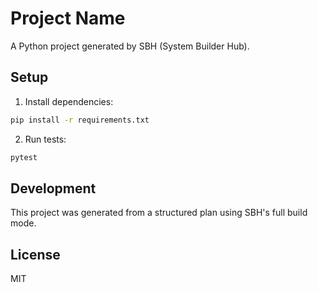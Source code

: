# Project Name

A Python project generated by SBH (System Builder Hub).

## Setup

1. Install dependencies:
```bash
pip install -r requirements.txt
```

2. Run tests:
```bash
pytest
```

## Development

This project was generated from a structured plan using SBH's full build mode.

## License

MIT

